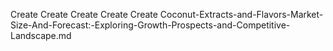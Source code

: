 Create Create Create Create Create Coconut-Extracts-and-Flavors-Market-Size-And-Forecast:-Exploring-Growth-Prospects-and-Competitive-Landscape.md

